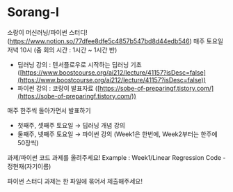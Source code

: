 # Sorang-I
소랑이 머신러닝/파이썬 스터디! 
(https://www.notion.so/77dfee8dfe5c4857b547bd8d44edb546)
매주 토요일 저녁 10시 (줌 회의 시간 : 1시간 ~ 1시간 반)

- 딥러닝 강의 : 텐서플로우로 시작하는 딥러닝 기초 ([https://www.boostcourse.org/ai212/lecture/41157?isDesc=false](https://www.boostcourse.org/ai212/lecture/41157?isDesc=false))
- 파이썬 강의 : 코랑이 발표자료 ([https://sobe-of-preparingf.tistory.com/](https://sobe-of-preparingf.tistory.com/))

매주 한주씩 돌아가면서 발표하기

- 첫째주, 셋째주 토요일 → 딥러닝 개념 강의
- 둘째주, 넷째주 토요일 → 파이썬 강의 (Week1은 한번에, Week2부터는 한주에 50장씩)

과제/파이썬 코드 과제를 올려주세요!
Example : Week1/Linear Regression Code - 정현재(자기이름)

파이썬 스터디 과제는 한 파일에 묶어서 제출해주세요! 
